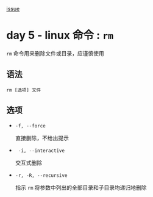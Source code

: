 [issue](https://github.com/hoperyy/blog/issues/41)

#  day 5 - linux 命令 : `rm`

`rm` 命令用来删除文件或目录，应谨慎使用

## 语法

```
rm [选项] 文件
```

## 选项

+   `-f, --force`

    直接删除，不给出提示
    
+   ` -i, --interactive`

    交互式删除
    
+   `-r, -R, --recursive`

    指示 `rm` 将参数中列出的全部目录和子目录均递归地删除
